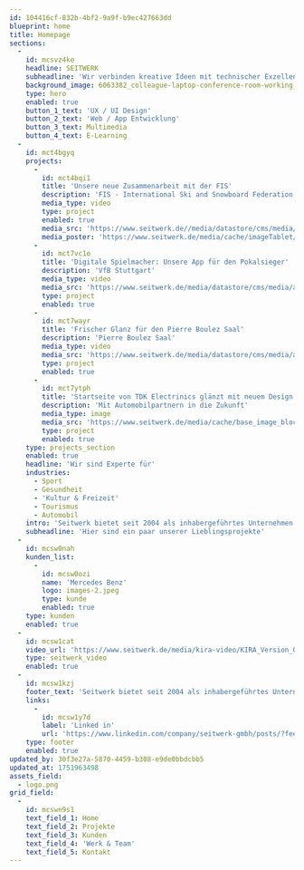 ```yaml
---
id: 104416cf-832b-4bf2-9a9f-b9ec427663dd
blueprint: home
title: Homepage
sections:
  -
    id: mcsvz4ke
    headline: SEITWERK
    subheadline: 'Wir verbinden kreative Ideen mit technischer Exzellenz, um digitale Lösungen für unsere Kunden zu schaffen.'
    background_image: 6063382_colleague-laptop-conference-room-working_by_yuki_film_artlist_hd.mp4
    type: hero
    enabled: true
    button_1_text: 'UX / UI Design'
    button_2_text: 'Web / App Entwicklung'
    button_3_text: Multimedia
    button_4_text: E-Learning
  -
    id: mct4bgyq
    projects:
      -
        id: mct4bqi1
        title: 'Unsere neue Zusammenarbeit mit der FIS'
        description: 'FIS - International Ski and Snowboard Federation'
        media_type: video
        type: project
        enabled: true
        media_src: 'https://www.seitwerk.de//media/datastore/cms/media/artikel/2024-10-fis/fis-app-kackel-720p.mp4'
        media_poster: 'https://www.seitwerk.de/media/cache/imageTablet/cms/media/artikel/2024-10-fis/vorschaubild.jpg'
      -
        id: mct7vc1o
        title: 'Digitale Spielmacher: Unsere App für den Pokalsieger'
        description: 'VfB Stuttgart'
        media_type: video
        media_src: 'https://www.seitwerk.de/media/datastore/cms/media/artikel/2025-05-vfb-app/vfb-pressemeldung.mp4'
        type: project
        enabled: true
      -
        id: mct7wayr
        title: 'Frischer Glanz für den Pierre Boulez Saal'
        description: 'Pierre Boulez Saal'
        media_type: video
        media_src: 'https://www.seitwerk.de/media/datastore/cms/media/artikel/2025-05-pierre-boulez/pressemeldung-pierre-boulez-saal.mp4'
        type: project
        enabled: true
      -
        id: mct7ytph
        title: 'Startseite von TDK Electrinics glänzt mit neuem Design'
        description: 'Mit Automobilpartnern in die Zukunft'
        media_type: image
        media_src: 'https://www.seitwerk.de/media/cache/base_image_block/cms/media/artikel/2024-08-tdk-elektronics/detailseite.jpg'
        type: project
        enabled: true
    type: projects_section
    enabled: true
    headline: 'Wir sind Experte für'
    industries:
      - Sport
      - Gesundheit
      - 'Kultur & Freizeit'
      - Tourismus
      - Automobil
    intro: 'Seitwerk bietet seit 2004 als inhabergeführtes Unternehmen das ganze Spektrum der Neuen Medien unter einem Dach. Unsere Spezialisten liefern von der Konzeption über das Design bis zur Realisierung alles aus einer Hand. Wir beraten, analysieren, entwerfen, programmieren, erstellen Animationen, produzieren Ton- und Videosequenzen im eigenen Studio und vieles mehr.'
    subheadline: 'Hier sind ein paar unserer Lieblingsprojekte'
  -
    id: mcsw0nah
    kunden_list:
      -
        id: mcsw0ozi
        name: 'Mercedes Benz'
        logo: images-2.jpeg
        type: kunde
        enabled: true
    type: kunden
    enabled: true
  -
    id: mcsw1cat
    video_url: 'https://www.seitwerk.de/media/kira-video/KIRA_Version_04.mp4'
    type: seitwerk_video
    enabled: true
  -
    id: mcsw1kzj
    footer_text: 'Seitwerk bietet seit 2004 als inhabergeführtes Unternehmen das ganze Spektrum der Neuen Medien unter einem Dach. Unsere Spezialisten liefern von der Konzeption über das Design bis zur Realisierung alles aus einer Hand. Wir beraten, analysieren, entwerfen, programmieren, erstellen Animationen, produzieren Ton- und Videosequenzen im eigenen Studio und vieles mehr.'
    links:
      -
        id: mcsw1y7d
        label: 'Linked in'
        url: 'https://www.linkedin.com/company/seitwerk-gmbh/posts/?feedView=all'
    type: footer
    enabled: true
updated_by: 30f3e27a-5870-4459-b308-e9de0bbdcbb5
updated_at: 1751963498
assets_field:
  - logo.png
grid_field:
  -
    id: mcswn9s1
    text_field_1: Home
    text_field_2: Projekte
    text_field_3: Kunden
    text_field_4: 'Werk & Team'
    text_field_5: Kontakt
---
```

